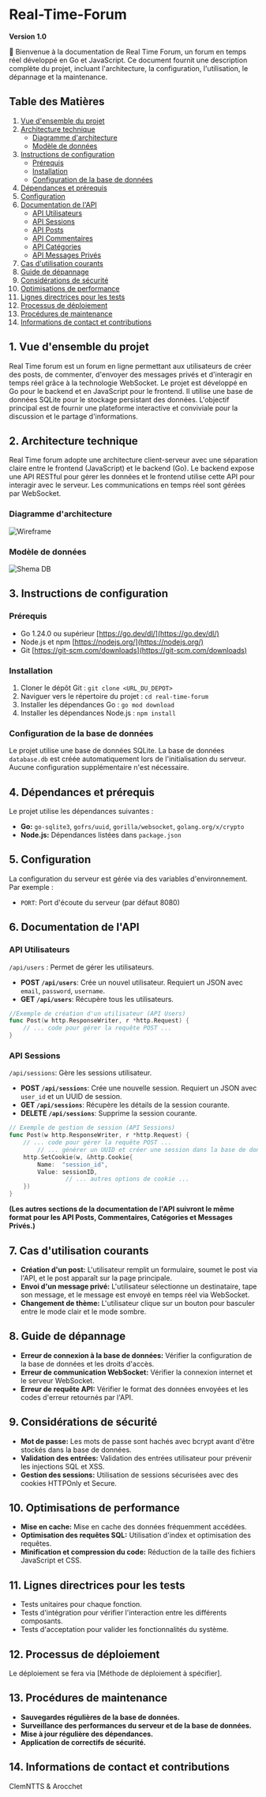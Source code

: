 # Real-Time-Forum

**Version 1.0**

👋 Bienvenue à la documentation de Real Time Forum, un forum en temps réel développé en Go et JavaScript. Ce document fournit une description complète du projet, incluant l'architecture, la configuration, l'utilisation, le dépannage et la maintenance.


## Table des Matières

1. [Vue d'ensemble du projet](#1-vue-densemble-du-projet)
2. [Architecture technique](#2-architecture-technique)
    * [Diagramme d'architecture](#diagramme-darchitecture)
    * [Modèle de données](#modèle-de-données)
3. [Instructions de configuration](#3-instructions-de-configuration)
    * [Prérequis](#prerequisites)
    * [Installation](#installation)
    * [Configuration de la base de données](#configuration-de-la-base-de-données)
4. [Dépendances et prérequis](#4-dépendances-et-préréquis)
5. [Configuration](#5-configuration)
6. [Documentation de l'API](#6-documentation-de-lapi)
    * [API Utilisateurs](#api-utilisateurs)
    * [API Sessions](#api-sessions)
    * [API Posts](#api-posts)
    * [API Commentaires](#api-commentaires)
    * [API Catégories](#api-catégories)
    * [API Messages Privés](#api-messages-privés)
7. [Cas d'utilisation courants](#7-cas-dutilisation-courants)
8. [Guide de dépannage](#8-guide-de-dépannage)
9. [Considérations de sécurité](#9-considérations-de-sécurité)
10. [Optimisations de performance](#10-optimisations-de-performance)
11. [Lignes directrices pour les tests](#11-lignes-directrices-pour-les-tests)
12. [Processus de déploiement](#12-processus-de-déploiement)
13. [Procédures de maintenance](#13-procédures-de-maintenance)
14. [Informations de contact et contributions](#14-informations-de-contact-et-contributions)


## 1. Vue d'ensemble du projet

Real Time forum est un forum en ligne permettant aux utilisateurs de créer des posts, de commenter, d'envoyer des messages privés et d'interagir en temps réel grâce à la technologie WebSocket.  Le projet est développé en Go pour le backend et en JavaScript pour le frontend. Il utilise une base de données SQLite pour le stockage persistant des données.  L'objectif principal est de fournir une plateforme interactive et conviviale pour la discussion et le partage d'informations.


## 2. Architecture technique

Real Time forum adopte une architecture client-serveur avec une séparation claire entre le frontend (JavaScript) et le backend (Go).  Le backend expose une API RESTful pour gérer les données et le frontend utilise cette API pour interagir avec le serveur.  Les communications en temps réel sont gérées par WebSocket.

### Diagramme d'architecture
![Wireframe](/assets/img/wireframe.png)

### Modèle de données
![Shema DB](/assets/img//DBshem.png)



## 3. Instructions de configuration

### Prérequis

* Go 1.24.0 ou supérieur [https://go.dev/dl/](https://go.dev/dl/)
* Node.js et npm [https://nodejs.org/](https://nodejs.org/)
* Git [https://git-scm.com/downloads](https://git-scm.com/downloads)

### Installation

1. Cloner le dépôt Git : `git clone <URL_DU_DEPOT>`
2. Naviguer vers le répertoire du projet : `cd real-time-forum`
3. Installer les dépendances Go : `go mod download`
4. Installer les dépendances Node.js : `npm install`

### Configuration de la base de données

Le projet utilise une base de données SQLite.  La base de données `database.db` est créée automatiquement lors de l'initialisation du serveur.  Aucune configuration supplémentaire n'est nécessaire.


## 4. Dépendances et prérequis

Le projet utilise les dépendances suivantes :

* **Go:** `go-sqlite3`, `gofrs/uuid`, `gorilla/websocket`, `golang.org/x/crypto`
* **Node.js:**  Dépendances listées dans `package.json`


## 5. Configuration

La configuration du serveur est gérée via des variables d'environnement.  Par exemple :

* `PORT`: Port d'écoute du serveur (par défaut 8080)


## 6. Documentation de l'API

### API Utilisateurs

`/api/users` :  Permet de gérer les utilisateurs.  

* **POST `/api/users`**: Crée un nouvel utilisateur.  Requiert un JSON avec `email`, `password`, `username`.
* **GET `/api/users`**: Récupère tous les utilisateurs.

```go
//Exemple de création d'un utilisateur (API Users)
func Post(w http.ResponseWriter, r *http.Request) {
	// ... code pour gérer la requête POST ...
}
```

### API Sessions

`/api/sessions`: Gère les sessions utilisateur.

* **POST `/api/sessions`**: Crée une nouvelle session. Requiert un JSON avec `user_id` et un UUID de session.
* **GET `/api/sessions`**: Récupère les détails de la session courante.
* **DELETE `/api/sessions`**: Supprime la session courante.

```go
// Exemple de gestion de session (API Sessions)
func Post(w http.ResponseWriter, r *http.Request) {
	// ... code pour gérer la requête POST ...
        // ... générer un UUID et créer une session dans la base de données...
	http.SetCookie(w, &http.Cookie{
		Name:  "session_id",
		Value: sessionID,
                // ... autres options de cookie ...
	})
}

```


**(Les autres sections de la documentation de l'API suivront le même format pour les API Posts, Commentaires, Catégories et Messages Privés.)**


## 7. Cas d'utilisation courants

* **Création d'un post:**  L'utilisateur remplit un formulaire, soumet le post via l'API, et le post apparaît sur la page principale.
* **Envoi d'un message privé:** L'utilisateur sélectionne un destinataire, tape son message, et le message est envoyé en temps réel via WebSocket.
* **Changement de thème:**  L'utilisateur clique sur un bouton pour basculer entre le mode clair et le mode sombre.


## 8. Guide de dépannage

* **Erreur de connexion à la base de données:** Vérifier la configuration de la base de données et les droits d'accès.
* **Erreur de communication WebSocket:** Vérifier la connexion internet et le serveur WebSocket.
* **Erreur de requête API:**  Vérifier le format des données envoyées et les codes d'erreur retournés par l'API.


## 9. Considérations de sécurité

* **Mot de passe:** Les mots de passe sont hachés avec bcrypt avant d'être stockés dans la base de données.
* **Validation des entrées:**  Validation des entrées utilisateur pour prévenir les injections SQL et XSS.
* **Gestion des sessions:**  Utilisation de sessions sécurisées avec des cookies HTTPOnly et Secure.


## 10. Optimisations de performance

* **Mise en cache:**  Mise en cache des données fréquemment accédées.
* **Optimisation des requêtes SQL:**  Utilisation d'index et optimisation des requêtes.
* **Minification et compression du code:**  Réduction de la taille des fichiers JavaScript et CSS.


## 11. Lignes directrices pour les tests

* Tests unitaires pour chaque fonction.
* Tests d'intégration pour vérifier l'interaction entre les différents composants.
* Tests d'acceptation pour valider les fonctionnalités du système.


## 12. Processus de déploiement

Le déploiement se fera via [Méthode de déploiement à spécifier].


## 13. Procédures de maintenance

* **Sauvegardes régulières de la base de données.**
* **Surveillance des performances du serveur et de la base de données.**
* **Mise à jour régulière des dépendances.**
* **Application de correctifs de sécurité.**


## 14. Informations de contact et contributions

ClemNTTS & Arocchet